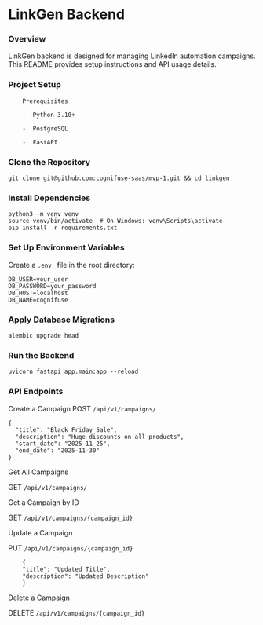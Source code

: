 # LinkGen Backend

### Overview

LinkGen backend is designed for managing LinkedIn automation campaigns. This README provides setup instructions and API usage details.

### Project Setup

        Prerequisites

        -  Python 3.10+

        -  PostgreSQL

        -  FastAPI
### Clone the Repository

```
git clone git@github.com:cognifuse-saas/mvp-1.git && cd linkgen
```

### Install Dependencies

```
python3 -m venv venv
source venv/bin/activate  # On Windows: venv\Scripts\activate
pip install -r requirements.txt
```
### Set Up Environment Variables

Create a `.env ` file in the root directory:

```
DB_USER=your_user
DB_PASSWORD=your_password
DB_HOST=localhost
DB_NAME=cognifuse
```


### Apply Database Migrations

```
alembic upgrade head
```

### Run the Backend

```
uvicorn fastapi_app.main:app --reload
```

### API Endpoints

Create a Campaign
POST `/api/v1/campaigns/`

```
{
  "title": "Black Friday Sale",
  "description": "Huge discounts on all products",
  "start_date": "2025-11-25",
  "end_date": "2025-11-30"
}
```
Get All Campaigns


GET `/api/v1/campaigns/`

Get a Campaign by ID

GET `/api/v1/campaigns/{campaign_id}`


Update a Campaign


PUT `/api/v1/campaigns/{campaign_id}`

```
    {
    "title": "Updated Title",
    "description": "Updated Description"
    }
```
Delete a Campaign


DELETE `/api/v1/campaigns/{campaign_id}`
